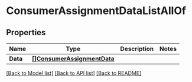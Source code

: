 # ConsumerAssignmentDataListAllOf

## Properties

Name | Type | Description | Notes
------------ | ------------- | ------------- | -------------
**Data** | [**[]ConsumerAssignmentData**](ConsumerAssignmentData.md) |  | 

[[Back to Model list]](../README.md#documentation-for-models) [[Back to API list]](../README.md#documentation-for-api-endpoints) [[Back to README]](../README.md)



